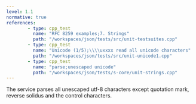 ```yaml
---
level: 1.1
normative: true
references:
        - type: cpp_test
          name: "RFC 8259 examples;7. Strings"
          path: "/workspaces/json/tests/src/unit-testsuites.cpp"
        - type: cpp_test
          name: "Unicode (1/5);\\\\uxxxx read all unicode characters"
          path: "/workspaces/json/tests/src/unit-unicode1.cpp"
        - type: cpp_test
          name: "parse;unescaped unicode"
          path: "/workspaces/json/tests/s-core/unit-strings.cpp"
---
```


The service parses all unescaped utf-8 characters except quotation mark, reverse solidus and the control characters.